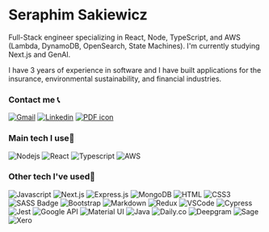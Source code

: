 # Seraphim Sakiewicz
Full-Stack engineer specializing in React, Node, TypeScript, and AWS (Lambda, DynamoDB, OpenSearch, State Machines). I'm currently studying Next.js and GenAI.

 I have 3 years of experience in software and I have built applications for the insurance, environmental sustainability, and financial industries.

### Contact me 📞
<a href="mailto:seraphim.codes@gmail.com"><img alt="Gmail" src="https://img.shields.io/badge/Gmail-D14836?style=for-the-badge&logo=gmail&logoColor=white"/></a>
<a href="https://www.linkedin.com/in/seraphim-sakiewicz/"><img alt="Linkedin" src="https://img.shields.io/badge/LinkedIn-0077B5?style=for-the-badge&logo=linkedin&logoColor=white"/></a>
<a href="https://em09.short.gy/download-my-resume"><img alt="PDF icon" src="https://img.shields.io/badge/My_Resume-EA4335?style=for-the-badge&logo=adobe-acrobat-reader&logoColor=white"/></a>

### Main tech I use🔧
![Nodejs](https://img.shields.io/badge/Nodejs-3C873A?style=for-the-badge&labelColor=black&logo=node.js&logoColor=3C873A)
![React](https://img.shields.io/badge/-React-61DBFB?style=for-the-badge&labelColor=black&logo=react&logoColor=61DBFB)
![Typescript](https://img.shields.io/badge/Typescript-007acc?style=for-the-badge&labelColor=black&logo=typescript&logoColor=007acc)
![AWS](https://img.shields.io/badge/AWS-%23FF9900.svg?style=for-the-badge&logo=amazon-aws&logoColor=white)

### Other tech I've used🔧

![Javascript](https://img.shields.io/badge/Javascript-F0DB4F?style=for-the-badge&labelColor=black&logo=javascript&logoColor=F0DB4F)
![Next.js](https://img.shields.io/badge/next.js-000000?style=for-the-badge&logo=nextdotjs&logoColor=white)
![Express.js](https://img.shields.io/badge/Express.js-000000?style=for-the-badge&logo=express&logoColor=white)
![MongoDB](https://img.shields.io/badge/MongoDB-4EA94B?style=for-the-badge&logo=mongodb&logoColor=white)
![HTML](https://img.shields.io/badge/HTML5-E34F26?style=for-the-badge&logo=html5&logoColor=white)
![CSS3](https://img.shields.io/badge/CSS3-1572B6?style=for-the-badge&logo=css3&logoColor=white)
![SASS Badge](https://img.shields.io/badge/Sass-CC6699?style=for-the-badge&logo=sass&logoColor=white)
![Bootstrap](https://img.shields.io/badge/Bootstrap-563D7C?style=for-the-badge&logo=bootstrap&logoColor=white)
![Markdown](https://img.shields.io/badge/Markdown-000000?style=for-the-badge&logo=markdown&logoColor=white)
![Redux](https://img.shields.io/badge/Redux-593D88?style=for-the-badge&logo=redux&logoColor=white)
![VSCode](https://img.shields.io/badge/Visual_Studio-0078d7?style=for-the-badge&logo=visual%20studio&logoColor=white)
![Cypress](https://img.shields.io/badge/-cypress-%23E5E5E5?style=for-the-badge&logo=cypress&logoColor=058a5e)
![Jest](https://img.shields.io/badge/-jest-%23C21325?style=for-the-badge&logo=jest&logoColor=white)
![Google API](https://img.shields.io/badge/Google_API-4285F4?style=for-the-badge&logo=google-cloud&logoColor=white)
![Material UI](https://img.shields.io/badge/Material%20UI-007FFF?style=for-the-badge&logo=mui&logoColor=white)
![Java](https://img.shields.io/badge/java-%23ED8B00.svg?style=for-the-badge&logoColor=white)
![Daily.co](https://img.shields.io/badge/Daily.co-000000?style=for-the-badge&logo=dailydotco&logoColor=white)
![Deepgram](https://img.shields.io/badge/Deepgram-000000?style=for-the-badge&logo=deepgram&logoColor=white)
![Sage](https://img.shields.io/badge/Sage-00629B?style=for-the-badge&logo=sage&logoColor=white)
![Xero](https://img.shields.io/badge/Xero-13B5EA?style=for-the-badge&logo=xero&logoColor=white)


